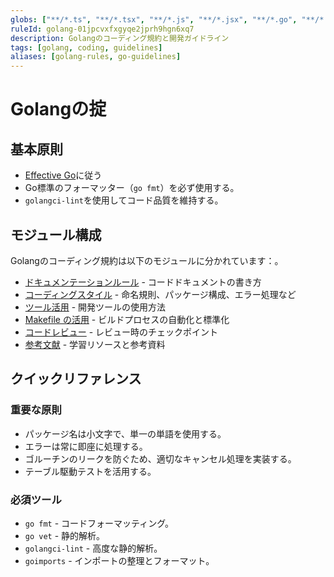 ```yaml
---
globs: ["**/*.ts", "**/*.tsx", "**/*.js", "**/*.jsx", "**/*.go", "**/*.rs", "**/*.scala"]
ruleId: golang-01jpcvxfxgyqe2jprh9hgn6xq7
description: Golangのコーディング規約と開発ガイドライン
tags: [golang, coding, guidelines]
aliases: [golang-rules, go-guidelines]
---
```



# Golangの掟

## 基本原則

- [Effective Go](https://golang.org/doc/effective_go)に従う
- Go標準のフォーマッター（`go fmt`）を必ず使用する。
- `golangci-lint`を使用してコード品質を維持する。

## モジュール構成

Golangのコーディング規約は以下のモジュールに分かれています：。

- [ドキュメンテーションルール](golang/golangdoc.md) - コードドキュメントの書き方
- [コーディングスタイル](golang/golangstyle.md) - 命名規則、パッケージ構成、エラー処理など
- [ツール活用](golang/golangtools.md) - 開発ツールの使用方法
- [Makefile の活用](golang/golangmake.md) - ビルドプロセスの自動化と標準化
- [コードレビュー](golang/golangreview.md) - レビュー時のチェックポイント
- [参考文献](golang/golangrefs.md) - 学習リソースと参考資料

## クイックリファレンス

### 重要な原則

- パッケージ名は小文字で、単一の単語を使用する。
- エラーは常に即座に処理する。
- ゴルーチンのリークを防ぐため、適切なキャンセル処理を実装する。
- テーブル駆動テストを活用する。

### 必須ツール

- `go fmt` - コードフォーマッティング。
- `go vet` - 静的解析。
- `golangci-lint` - 高度な静的解析。
- `goimports` - インポートの整理とフォーマット。
